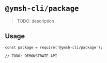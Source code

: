# `@ymsh-cli/package`

> TODO: description

## Usage

```
const package = require('@ymsh-cli/package');

// TODO: DEMONSTRATE API
```
